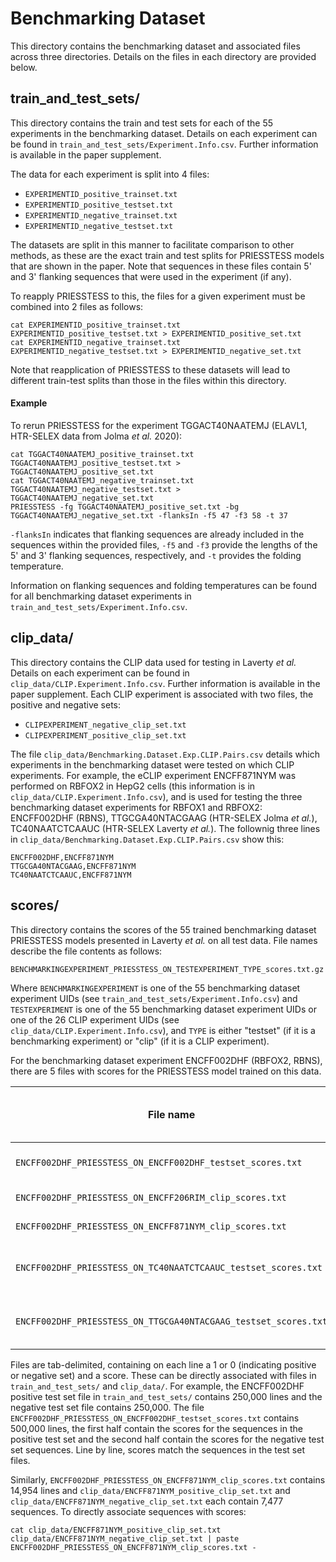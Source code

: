 # Benchmarking Dataset

This directory contains the benchmarking dataset and associated files across three directories. Details on the files in each directory are provided below.

## train_and_test_sets/

This directory contains the train and test sets for each of the 55 experiments in the benchmarking dataset. Details on each experiment can be found in `train_and_test_sets/Experiment.Info.csv`. Further information is available in the paper supplement. 

The data for each experiment is split into 4 files:

- `EXPERIMENTID_positive_trainset.txt`
- `EXPERIMENTID_positive_testset.txt`
- `EXPERIMENTID_negative_trainset.txt`
- `EXPERIMENTID_negative_testset.txt`

The datasets are split in this manner to facilitate comparison to other methods, as these are the exact train and test splits for PRIESSTESS models that are shown in the paper. Note that sequences in these files contain 5' and 3' flanking sequences that were used in the experiment (if any).

To reapply PRIESSTESS to this, the files for a given experiment must be combined into 2 files as follows:

```
cat EXPERIMENTID_positive_trainset.txt EXPERIMENTID_positive_testset.txt > EXPERIMENTID_positive_set.txt
cat EXPERIMENTID_negative_trainset.txt EXPERIMENTID_negative_testset.txt > EXPERIMENTID_negative_set.txt
```

Note that reapplication of PRIESSTESS to these datasets will lead to different train-test splits than those in the files within this directory.

#### Example

To rerun PRIESSTESS for the experiment TGGACT40NAATEMJ (ELAVL1, HTR-SELEX data from Jolma *et al.* 2020):

```
cat TGGACT40NAATEMJ_positive_trainset.txt TGGACT40NAATEMJ_positive_testset.txt > TGGACT40NAATEMJ_positive_set.txt
cat TGGACT40NAATEMJ_negative_trainset.txt TGGACT40NAATEMJ_negative_testset.txt > TGGACT40NAATEMJ_negative_set.txt
PRIESSTESS -fg TGGACT40NAATEMJ_positive_set.txt -bg TGGACT40NAATEMJ_negative_set.txt -flanksIn -f5 47 -f3 58 -t 37
```

`-flanksIn` indicates that flanking sequences are already included in the sequences within the provided files, `-f5` and `-f3` provide the lengths of the 5' and 3' flanking sequences, respectively, and `-t` provides the folding temperature.

Information on flanking sequences and folding temperatures can be found for all benchmarking dataset experiments in `train_and_test_sets/Experiment.Info.csv`.

## clip_data/

This directory contains the CLIP data used for testing in Laverty _et al._ Details on each experiment can be found in `clip_data/CLIP.Experiment.Info.csv`. Further information is available in the paper supplement. Each CLIP experiment is associated with two files, the positive and negative sets:

- `CLIPEXPERIMENT_negative_clip_set.txt`
- `CLIPEXPERIMENT_positive_clip_set.txt`

The file `clip_data/Benchmarking.Dataset.Exp.CLIP.Pairs.csv` details which experiments in the benchmarking dataset were tested on which CLIP experiments. For example, the eCLIP experiment ENCFF871NYM was performed on RBFOX2 in HepG2 cells (this information is in `clip_data/CLIP.Experiment.Info.csv`), and is used for testing the three benchmarking dataset experiments for RBFOX1 and RBFOX2: ENCFF002DHF (RBNS), TTGCGA40NTACGAAG (HTR-SELEX Jolma _et al._), TC40NAATCTCAAUC (HTR-SELEX Laverty _et al._). The follownig three lines in `clip_data/Benchmarking.Dataset.Exp.CLIP.Pairs.csv` show this:

```
ENCFF002DHF,ENCFF871NYM
TTGCGA40NTACGAAG,ENCFF871NYM
TC40NAATCTCAAUC,ENCFF871NYM
```

## scores/

This directory contains the scores of the 55 trained benchmarking dataset PRIESSTESS models presented in Laverty _et al._ on all test data. File names describe the file contents as follows:

`BENCHMARKINGEXPERIMENT_PRIESSTESS_ON_TESTEXPERIMENT_TYPE_scores.txt.gz`

Where `BENCHMARKINGEXPERIMENT` is one of the 55 benchmarking dataset experiment UIDs (see `train_and_test_sets/Experiment.Info.csv`) and `TESTEXPERIMENT` is one of the 55 benchmarking dataset experiment UIDs or one of the 26 CLIP experiment UIDs (see `clip_data/CLIP.Experiment.Info.csv`), and `TYPE` is either "testset" (if it is a benchmarking experiment) or "clip" (if it is a CLIP experiment).

For the benchmarking dataset experiment ENCFF002DHF (RBFOX2, RBNS), there are 5 files with scores for the PRIESSTESS model trained on this data.

| File name                                                       | Test data                  | Testing type (in Laverty _et al._)         |
| --------------------------------------------------------------- | -------------------------- | ------------------------------------------ |
| `ENCFF002DHF_PRIESSTESS_ON_ENCFF002DHF_testset_scores.txt`      | ENCFF002DHF test data      | Held-out data same experiment              |
| `ENCFF002DHF_PRIESSTESS_ON_ENCFF206RIM_clip_scores.txt`         | ENCFF206RIM clip data      | CLIP data                                  |
| `ENCFF002DHF_PRIESSTESS_ON_ENCFF871NYM_clip_scores.txt`         | ENCFF871NYM clip data      | CLIP data                                  |
| `ENCFF002DHF_PRIESSTESS_ON_TC40NAATCTCAAUC_testset_scores.txt`  | TC40NAATCTCAAUC test data  | Held-out data, other _in vitro_ experiment |
| `ENCFF002DHF_PRIESSTESS_ON_TTGCGA40NTACGAAG_testset_scores.txt` | TTGCGA40NTACGAAG test data | Held-out data, other _in vitro_ experiment |

Files are tab-delimited, containing on each line a 1 or 0 (indicating positive or negative set) and a score. These can be directly associated with files in `train_and_test_sets/` and `clip_data/`. For example, the ENCFF002DHF positive test set file in `train_and_test_sets/` contains 250,000 lines and the negative test set file contains 250,000. The file `ENCFF002DHF_PRIESSTESS_ON_ENCFF002DHF_testset_scores.txt` contains 500,000 lines, the first half contain the scores for the sequences in the positive test set and the second half contain the scores for the negative test set sequences. Line by line, scores match the sequences in the test set files.

Similarly, `ENCFF002DHF_PRIESSTESS_ON_ENCFF871NYM_clip_scores.txt` contains 14,954 lines and `clip_data/ENCFF871NYM_positive_clip_set.txt` and `clip_data/ENCFF871NYM_negative_clip_set.txt` each contain 7,477 sequences. To directly associate sequences with scores:

`cat clip_data/ENCFF871NYM_positive_clip_set.txt clip_data/ENCFF871NYM_negative_clip_set.txt | paste ENCFF002DHF_PRIESSTESS_ON_ENCFF871NYM_clip_scores.txt -`


